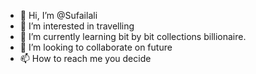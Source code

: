 - 👋 Hi, I’m @Sufailali
- 👀 I’m interested in travelling 
- 🌱 I’m currently learning bit by bit collections billionaire. 
- 💞️ I’m looking to collaborate on future 
- 📫 How to reach me you decide 

<!---
Sufailali/Sufailali is a ✨ special ✨ repository because its `README.md` (this file) appears on your GitHub profile.
You can click the Preview link to take a look at your changes.
--->
